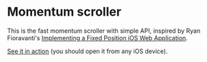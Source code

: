Momentum scroller
=============

This is the fast momentum scroller with simple API, inspired by Ryan Fioravanti's [Implementing a Fixed Position iOS Web Application](https://web.archive.org/web/20141001100814/https://developers.google.com/mobile/articles/webapp_fixed_ui#bg). 

[See it in action](http://alexeykomov.github.io/momentum-scroller-demo) (you should open it from any iOS device).

